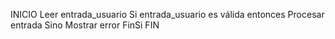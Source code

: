 INICIO
Leer entrada_usuario
Si entrada_usuario es válida entonces
Procesar entrada
Sino
Mostrar error
FinSi
FIN
